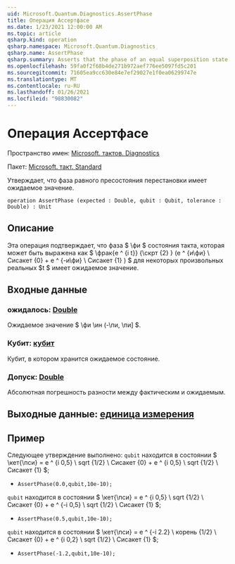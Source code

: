 ```yaml
---
uid: Microsoft.Quantum.Diagnostics.AssertPhase
title: Операция Ассертфасе
ms.date: 1/23/2021 12:00:00 AM
ms.topic: article
qsharp.kind: operation
qsharp.namespace: Microsoft.Quantum.Diagnostics
qsharp.name: AssertPhase
qsharp.summary: Asserts that the phase of an equal superposition state has the expected value.
ms.openlocfilehash: 59fa0f2f68b4de271b972aef776ee5097fd5c201
ms.sourcegitcommit: 71605ea9cc630e84e7ef29027e1f0ea06299747e
ms.translationtype: MT
ms.contentlocale: ru-RU
ms.lasthandoff: 01/26/2021
ms.locfileid: "98830082"
---
```

# <a name="assertphase-operation"></a>Операция Ассертфасе

Пространство имен: [Microsoft. тактов. Diagnostics](xref:Microsoft.Quantum.Diagnostics)

Пакет: [Microsoft. такт. Standard](https://nuget.org/packages/Microsoft.Quantum.Standard)


Утверждает, что фаза равного пресостояния перестановки имеет ожидаемое значение.

```qsharp
operation AssertPhase (expected : Double, qubit : Qubit, tolerance : Double) : Unit
```


## <a name="description"></a>Описание

Эта операция подтверждает, что фаза $ \фи $ состояния такта, которая может быть выражена как $ \фрак{е ^ {i t}} {\скрт {2} } (e ^ {и\фи} \ Сисакет {0} + e ^ {-и\фи} \ Сисакет {1} ) $ для некоторых произвольных реальных $t $ имеет ожидаемое значение.

## <a name="input"></a>Входные данные

### <a name="expected--double"></a>ожидалось: [Double](xref:microsoft.quantum.lang-ref.double)

Ожидаемое значение $ \фи \ин (-\пи, \пи] $.


### <a name="qubit--qubit"></a>Кубит: [кубит](xref:microsoft.quantum.lang-ref.qubit)

Кубит, в котором хранится ожидаемое состояние.


### <a name="tolerance--double"></a>Допуск: [Double](xref:microsoft.quantum.lang-ref.double)

Абсолютная погрешность разности между фактическим и ожидаемым.



## <a name="output--unit"></a>Выходные данные: [единица измерения](xref:microsoft.quantum.lang-ref.unit)



## <a name="example"></a>Пример

Следующее утверждение выполнено: `qubit` находится в состоянии $ \кет{\пси} = e ^ {i 0,5} \ sqrt {1/2} \ Сисакет {0} + e ^ {i 0,5} \ sqrt {1/2} \ Сисакет {1} $;

- `AssertPhase(0.0,qubit,10e-10);`

`qubit` находится в состоянии $ \кет{\пси} = e ^ {i 0,5} \ sqrt {1/2} \ Сисакет {0} + e ^ {-i 0,5} \ sqrt {1/2} \ Сисакет {1} $;

- `AssertPhase(0.5,qubit,10e-10);`

`qubit` находится в состоянии $ \кет{\пси} = e ^ {-i 2.2} \ корень {1/2} \ Сисакет {0} + e ^ {i 0,2} \ sqrt {1/2} \ Сисакет {1} $;

- `AssertPhase(-1.2,qubit,10e-10);`